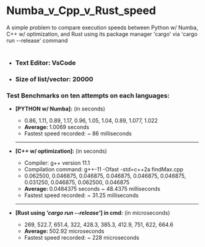 # Numba_v_Cpp_v_Rust_speed
A simple problem to compare execution speeds between Python w/ Numba, C++ w/ optimization, and Rust using its package manager 'cargo' via 'cargo run --release' command <br><br>
<ul>
  <li><h3>Text Editor: VsCode</h3></li>
  <li><h3>Size of list/vector: 20000</h3></li>
</ul>
<p>
  <h3>Test Benchmarks on ten attempts on each languages:</h3>
  <ul>
  <li><strong>[PYTHON w/ Numba]:</strong> (in seconds)</li>
  <ul>
    <li>0.86, 1.11, 0.89, 1.17, 0.96, 1.05, 1.04, 0.89, 1.077, 1.022</li>
    <li><strong>Average: </strong>1.0069 seconds</li>
    <li>Fastest speed recorded: ~ 86 milliseconds</li>
  </ul>
  <hr>
  <li><strong>[C++ w/ optimization]:</strong> (in seconds)</li>
  <ul>
    <li>Compiler: g++ version 11.1</li>
    <li>Compilation command: g++-11 -Ofast -std=c++2a findMax.cpp</li>
    <li>0.062500, 0.046875, 0.046875, 0.046875, 0.046875, 0.046875, 0.031250, 0.046875, 0.062500, 0.046875</li>
    <li><strong>Average: </strong>0.0484375 seconds ~ 48.4375 milliseconds</li>
    <li>Fastest speed recorded: ~ 31.25 milliseconds</li>
  </ul>
  <hr>
  <li><strong>[Rust using <i>'cargo run --release'</i>] in cmd:</strong> (in microseconds)</li>
  <ul>
    <li>269, 522.7, 651.4, 322, 428.3, 385.3, 412.9, 751, 622, 664.6</li>
    <li><strong>Average: </strong>502.92 microseconds</li>
    <li>Fastest speed recorded: ~ 228 microseconds</li>
  </ul>
  </ul>
</p>
